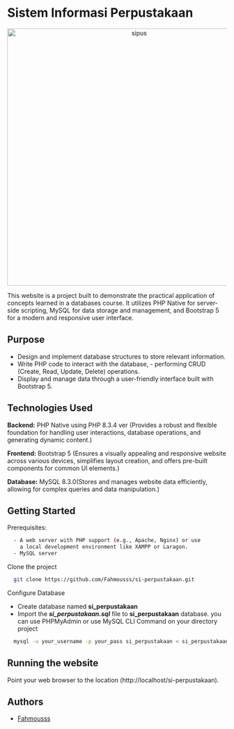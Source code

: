 
# Sistem Informasi Perpustakaan

<p align="center">
<img width="590" alt="sipus" src="https://github.com/Fahmousss/si-perpustakaan/assets/111571341/39761f1c-0afa-4be7-b72a-e75682d62081">
</p>

This website is a project built to demonstrate the practical application of concepts learned in a databases course. It utilizes PHP Native for server-side scripting, MySQL for data storage and management, and Bootstrap 5 for a modern and responsive user interface.


## Purpose

- Design and implement database structures to store relevant information.
- Write PHP code to interact with the database, - performing CRUD (Create, Read, Update, Delete) operations.
- Display and manage data through a user-friendly interface built with Bootstrap 5.
## Technologies Used

**Backend:** PHP Native using PHP 8.3.4 ver (Provides a robust and flexible foundation for handling user interactions, database operations, and generating dynamic content.)

**Frontend:** Bootstrap 5 (Ensures a visually appealing and responsive website across various devices, simplifies layout creation, and offers pre-built components for common UI elements.)

**Database:** MySQL 8.3.0(Stores and manages website data efficiently, allowing for complex queries and data manipulation.)


## Getting Started

Prerequisites:

```bash
  - A web server with PHP support (e.g., Apache, Nginx) or use
    a local development environment like XAMPP or Laragon.
  - MySQL server
```


Clone the project

```bash
  git clone https://github.com/Fahmousss/si-perpustakaan.git
```

Configure Database
- Create database named **si_perpustakaan**
- Import the ***si_perpustakaan.sql*** file to **si_perpustakaan** database. you can use PHPMyAdmin or use MySQL CLI Command on your directory project
```bash
  mysql -u your_username -p your_pass si_perpustakaan < si_perpustakaan.sql
```
## Running the website
Point your web browser to the location (http://localhost/si-perpustakaan).



## Authors

- [Fahmousss](https://www.github.com/Fahmousss)

